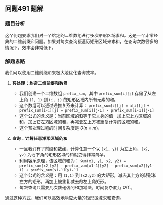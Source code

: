 ## 问题491 题解

### 题目分析

这个问题要求我们对一个给定的二维数组进行多次矩形区域求和。这是一个非常经典的二维前缀和问题。如果对每次查询都遍历矩形区域来求和，在查询次数很多的情况下，效率会非常低下。

### 解题思路

我们可以使用二维前缀和来极大地优化查询效率。

1.  **预处理：构造二维前缀和数组**
    -   我们创建一个二维数组 `prefix_sum`，其中 `prefix_sum[i][j]` 存储了从左上角 `(1, 1)` 到 `(i, j)` 的矩形区域内所有元素的和。
    -   这个数组可以通过递推关系来计算：
        `prefix_sum[i][j] = a[i][j] + prefix_sum[i-1][j] + prefix_sum[i][j-1] - prefix_sum[i-1][j-1]`
    -   这个公式的含义是：当前区域的和等于它本身的值，加上它上方区域的和，加上它左方区域的和，再减去左上方被重复计算的区域的和。
    -   这个预处理过程的时间复杂度是 $O(n \times m)$。

2.  **查询：计算任意矩形区域的和**
    -   一旦我们有了前缀和数组，计算任意一个以 `(x1, y1)` 为左上角，`(x2, y2)` 为右下角的矩形区域的和就变得非常简单。
    -   利用容斥原理，该区域的和为：
        `Sum(x1, y1, x2, y2) = prefix_sum[x2][y2] - prefix_sum[x1-1][y2] - prefix_sum[x2][y1-1] + prefix_sum[x1-1][y1-1]`
    -   这个公式的含义是：用 `(1,1)` 到 `(x2,y2)` 的大矩形，减去其上方的矩形和左方的矩形，再加上被重复减去的左上角矩形。
    -   每次查询只需要几次数组访问和加减法，时间复杂度为 $O(1)$。

通过这种方式，我们可以高效地响应大量的矩形区域求和查询。
